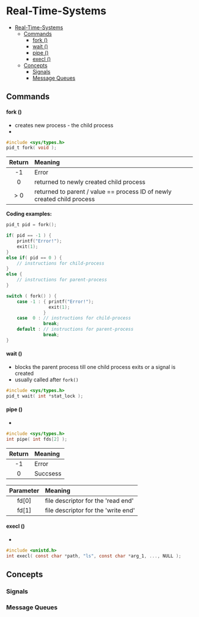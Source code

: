 # Real-Time-Systems

- [Real-Time-Systems](#real-time-systems)
  - [Commands](#commands)
      - [fork ()](#fork-)
      - [wait ()](#wait-)
      - [pipe ()](#pipe-)
      - [execl ()](#execl-)
  - [Concepts](#concepts)
    - [Signals](#signals)
    - [Message Queues](#message-queues)

## Commands

#### fork ()
- creates new process - the child process
- 

```c
#include <sys/types.h>
pid_t fork( void );
```

| Return | Meaning                                                                 |
| :----: | :---------------------------------------------------------------------- |
|   -1   | Error                                                                   |
|   0    | returned to newly created child process                                 |
|  > 0   | returned to parent / value == process ID of newly created child process |

**Coding examples:**
```c
pid_t pid = fork();

if( pid == -1 ) {
    printf("Error!");   
    exit(1);
}
else if( pid == 0 ) {
    // instructions for child-process
}
else {
    // instructions for parent-process
}
```

```c
switch ( fork() ) {
    case -1 : { printf("Error!");
                exit(1);
              }
    case  0 : // instructions for child-process
              break;
    default : // instructions for parent-process
              break;
}
```


#### wait ()
- blocks the parent process till one child process exits or a signal is created 
- usually called after `fork()`

```c
#include <sys/types.h>
pid_t wait( int *stat_lock );
```


#### pipe ()
-

```c
#include <sys/types.h>
int pipe( int fds[2] );
```

| Return | Meaning  |
| :----: | :------- |
|   -1   | Error    |
|   0    | Succsess |

| Parameter | Meaning                             |
| :-------: | :---------------------------------- |
|   fd[0]   | file descriptor for the 'read end'  |
|   fd[1]   | file descriptor for the 'write end' |


#### execl ()
- 

```c
#include <unistd.h>
int execl( const char *path, "ls", const char *arg_1, ..., NULL );
```


## Concepts


### Signals


### Message Queues
